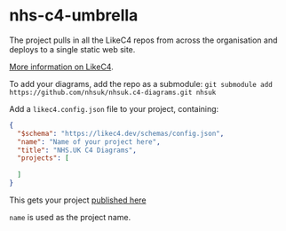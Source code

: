 # nhs-c4-umbrella
The project pulls in all the LikeC4 repos from across the organisation and deploys to a single static web site.

[More information on LikeC4](https://likec4.dev/).

To add your diagrams, add the repo as a submodule: `git submodule add https://github.com/nhsuk/nhsuk.c4-diagrams.git nhsuk`

Add a `likec4.config.json` file to your project, containing:

``` json
{
  "$schema": "https://likec4.dev/schemas/config.json",
  "name": "Name of your project here",
  "title": "NHS.UK C4 Diagrams",
  "projects": [
   
  ]
}
```

This gets your project [published here](https://delightful-glacier-06cc49003.2.azurestaticapps.net/)

`name` is used as the project name.